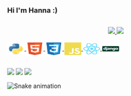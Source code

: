 ### Hi I'm Hanna :)

##
<div align="center">
  <a href="https://github.com/HannaDuarte">
  <img height="180em" src="https://github-readme-stats.vercel.app/api?username=hannaduarte&show_icons=true&theme=dracula&include_all_commits=true&count_private=true"/>
  <img height="180em" src="https://github-readme-stats.vercel.app/api/top-langs/?username=hannaduarte&layout=compact&langs_count=7&theme=dracula"/>
</div>
  
<div style="display: inline_block"><br>
  <img align="center" alt="Hanna-Python" height="30" width="40" src="https://raw.githubusercontent.com/devicons/devicon/master/icons/python/python-original.svg">
  <img align="center" alt="Hanna-HTML" height="30" width="40" src="https://raw.githubusercontent.com/devicons/devicon/master/icons/html5/html5-original.svg">
  <img align="center" alt="Hanna-CSS" height="30" width="40" src="https://raw.githubusercontent.com/devicons/devicon/master/icons/css3/css3-original.svg">
  <img align="center" alt="Hanna-Js" height="30" width="40" src="https://raw.githubusercontent.com/devicons/devicon/master/icons/javascript/javascript-plain.svg">
  <img align="center" alt="Hanna-React" height="30" width="40" src="https://raw.githubusercontent.com/devicons/devicon/master/icons/react/react-original.svg">
  <img align="center" alt="Hanna-dj" height="30" width="40" src="https://raw.githubusercontent.com/devicons/devicon/master/icons/django/django-original.svg">
  
</div>
  
  ##
 
<div> 
  <a href="https://instagram.com/hannaduarte_ira" target="_blank"><img src="https://img.shields.io/badge/-Instagram-%23E4405F?style=for-the-badge&logo=instagram&logoColor=white" target="_blank"></a>
 	<a href = "mailto:hanna.duarte.ira@gmail.com"><img src="https://img.shields.io/badge/-Gmail-%23333?style=for-the-badge&logo=gmail&logoColor=white" target="_blank"></a>
  <a href="https://https://www.linkedin.com/in/hanna-duarte-iraine-368272136/" target="_blank"><img src="https://img.shields.io/badge/-LinkedIn-%230077B5?style=for-the-badge&logo=linkedin&logoColor=white" target="_blank"></a> 
 
  ![Snake animation](https://github.com/HannaDuarte/HannaDuarte/blob/output/github-contribution-grid-snake.svg)
